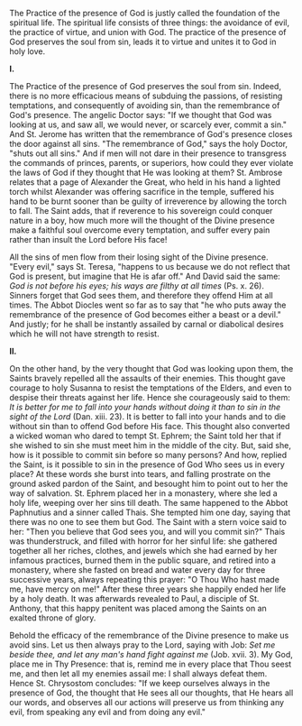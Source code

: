 
The Practice of the presence of God is justly called the foundation of the spiritual life. The spiritual life consists of three things: the avoidance of evil, the practice of virtue, and union with God. The practice of the presence of God preserves the soul from sin, leads it to virtue and unites it to God in holy love.

**I\.**

The Practice of the presence of God preserves the soul from sin. Indeed, there is no more efficacious means of subduing the passions, of resisting temptations, and consequently of avoiding sin, than the remembrance of God\'s presence. The angelic Doctor says: \"If we thought that God was looking at us, and saw all, we would never, or scarcely ever, commit a sin.\" And St. Jerome has written that the remembrance of God\'s presence closes the door against all sins. \"The remembrance of God,\" says the holy Doctor, \"shuts out all sins.\" And if men will not dare in their presence to transgress the commands of princes, parents, or superiors, how could they ever violate the laws of God if they thought that He was looking at them? St. Ambrose relates that a page of Alexander the Great, who held in his hand a lighted torch whilst Alexander was offering sacrifice in the temple, suffered his hand to be burnt sooner than be guilty of irreverence by allowing the torch to fall. The Saint adds, that if reverence to his sovereign could conquer nature in a boy, how much more will the thought of the Divine presence make a faithful soul overcome every temptation, and suffer every pain rather than insult the Lord before His face!

All the sins of men flow from their losing sight of the Divine presence. \"Every evil,\" says St. Teresa, \"happens to us because we do not reflect that God is present, but imagine that He is afar off.\" And David said the same: *God is not before his eyes; his ways are filthy at all times* (Ps. x. 26). Sinners forget that God sees them, and therefore they offend Him at all times. The Abbot Diocles went so far as to say that \"he who puts away the remembrance of the presence of God becomes either a beast or a devil.\" And justly; for he shall be instantly assailed by carnal or diabolical desires which he will not have strength to resist.

**II\.**

On the other hand, by the very thought that God was looking upon them, the Saints bravely repelled all the assaults of their enemies. This thought gave courage to holy Susanna to resist the temptations of the Elders, and even to despise their threats against her life. Hence she courageously said to them: *It is better for me to fall into your hands without doing it than to sin in the sight of the Lord* (Dan. xiii. 23). It is better to fall into your hands and to die without sin than to offend God before His face. This thought also converted a wicked woman who dared to tempt St. Ephrem; the Saint told her that if she wished to sin she must meet him in the middle of the city. But, said she, how is it possible to commit sin before so many persons? And how, replied the Saint, is it possible to sin in the presence of God Who sees us in every place? At these words she burst into tears, and falling prostrate on the ground asked pardon of the Saint, and besought him to point out to her the way of salvation. St. Ephrem placed her in a monastery, where she led a holy life, weeping over her sins till death. The same happened to the Abbot Paphnutius and a sinner called Thais. She tempted him one day, saying that there was no one to see them but God. The Saint with a stern voice said to her: \"Then you believe that God sees you, and will you commit sin?\" Thais was thunderstruck, and filled with horror for her sinful life: she gathered together all her riches, clothes, and jewels which she had earned by her infamous practices, burned them in the public square, and retired into a monastery, where she fasted on bread and water every day for three successive years, always repeating this prayer: \"O Thou Who hast made me, have mercy on me!\" After these three years she happily ended her life by a holy death. It was afterwards revealed to Paul, a disciple of St. Anthony, that this happy penitent was placed among the Saints on an exalted throne of glory.

Behold the efficacy of the remembrance of the Divine presence to make us avoid sins. Let us then always pray to the Lord, saying with Job: *Set me beside thee, and let any man\'s hand fight against me* (Job. xvii. 3). My God, place me in Thy Presence: that is, remind me in every place that Thou seest me, and then let all my enemies assail me: I shall always defeat them. Hence St. Chrysostom concludes: \"If we keep ourselves always in the presence of God, the thought that He sees all our thoughts, that He hears all our words, and observes all our actions will preserve us from thinking any evil, from speaking any evil and from doing any evil.\"

